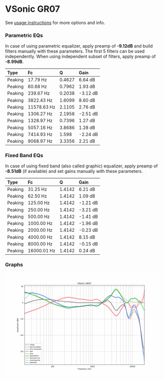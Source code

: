 # VSonic GR07
See [usage instructions](https://github.com/jaakkopasanen/AutoEq#usage) for more options and info.

### Parametric EQs
In case of using parametric equalizer, apply preamp of **-9.12dB** and build filters manually
with these parameters. The first 5 filters can be used independently.
When using independent subset of filters, apply preamp of **-8.99dB**.

| Type    | Fc          |      Q | Gain     |
|:--------|:------------|:-------|:---------|
| Peaking | 17.79 Hz    | 0.4627 | 6.64 dB  |
| Peaking | 60.68 Hz    | 0.7962 | 1.93 dB  |
| Peaking | 239.67 Hz   | 0.2038 | -3.12 dB |
| Peaking | 3822.43 Hz  | 1.6099 | 8.60 dB  |
| Peaking | 11578.63 Hz | 2.1105 | 2.76 dB  |
| Peaking | 1306.27 Hz  | 2.1958 | -2.51 dB |
| Peaking | 1328.97 Hz  | 0.7396 | 1.27 dB  |
| Peaking | 5057.16 Hz  | 3.8686 | 1.28 dB  |
| Peaking | 7414.93 Hz  | 1.598  | -2.24 dB |
| Peaking | 9068.97 Hz  | 3.3356 | 2.21 dB  |

### Fixed Band EQs
In case of using fixed band (also called graphic) equalizer, apply preamp of **-8.51dB**
(if available) and set gains manually with these parameters.

| Type    | Fc          |      Q | Gain     |
|:--------|:------------|:-------|:---------|
| Peaking | 31.25 Hz    | 1.4142 | 6.21 dB  |
| Peaking | 62.50 Hz    | 1.4142 | 1.09 dB  |
| Peaking | 125.00 Hz   | 1.4142 | -1.21 dB |
| Peaking | 250.00 Hz   | 1.4142 | -3.21 dB |
| Peaking | 500.00 Hz   | 1.4142 | -1.41 dB |
| Peaking | 1000.00 Hz  | 1.4142 | -1.96 dB |
| Peaking | 2000.00 Hz  | 1.4142 | -0.23 dB |
| Peaking | 4000.00 Hz  | 1.4142 | 8.15 dB  |
| Peaking | 8000.00 Hz  | 1.4142 | -0.15 dB |
| Peaking | 16000.01 Hz | 1.4142 | 0.24 dB  |

### Graphs
![](./VSonic%20GR07.png)